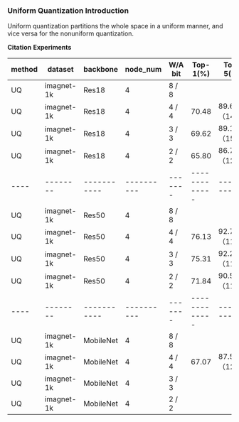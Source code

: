 ### Uniform Quantization Introduction
 
Uniform quantization partitions the whole space in a uniform manner, and vice versa for the nonuniform quantization. 

**Citation**
**Experiments**

| method | dataset | backbone | node_num |W/A bit| Top-1(%)  | Top-5(%) | BS | CFG|LOG |
|--------|---------|----------|----------|-------|-----------|----------|----|----|----|
| UQ  | imagnet-1k |  Res18   | 4       |  8 / 8|           |          |64  |[cfg]|[log]| 
| UQ  |imagnet-1k | Res18   | 4   |  4 / 4|   70.48     |  89.69（146）    |64  |[cfg](./res18/config3_res18_lsq_m2_64_4w4f.py)  | [log]| 
| UQ  |imagnet-1k |Res18   | 4    |  3 / 3|   69.62     |  89.15（150）    |64 |[cfg](./res18/config2_res18_lsq_m2_64_3w3f.py)  | [log]| 
| UQ  |imagnet-1k |Res18   | 4    |  2 / 2|   65.80     |  86.70（120）    |64  |[cfg](./res18/config1_res18_lsq_m2_64_2w2f.py)  |[log] | 
|----|--------|-----------|----------|-------|-------------|----------|---|------------|
| UQ  |imagnet-1k |Res50   | 4   |  8 / 8|       |   |64   |[cfg]  | [log] |
| UQ  |imagnet-1k |Res50   | 4    |  4 / 4|   76.13   |   92.75 （116）   |64  |[cfg](.res50/config3_res50_uq_m4_32_4w4f.py)  |  [log] |
| UQ  |imagnet-1k |Res50   | 4    |  3 / 3|   75.31   | 92.29  （110）  |64  |[cfg](./res50/config2_res50_uq_m4_32_3w3f.py)  |      ||
| UQ  |imagnet-1k |Res50   | 4    |  2 / 2|    71.84  | 90.58  （112）   |64  |[cfg](./res50/config1_res50_uq_m4_32_2w2f.py)  |    ||
|----|--------|-----------|----------|-------|-------------|----------|---|------------|
| UQ  |imagnet-1k |MobileNet   | 4     |  8 / 8|       |    |64  |[cfg]  | ||
| UQ  |imagnet-1k |MobileNet   | 4     |  4 / 4|  67.07     |  87.54 （120）   |64  |[cfg](./mobilenetv2/config3_mobilenetv2_uq_m4_32_4w4f.py)  |
| UQ  |imagnet-1k |MobileNet   | 4    |  3 / 3|    |     |64  |[cfg]](./mobilenetv2/config2_mobilenetv2_uq_m4_32_3w3f.py)  |
| UQ  |imagnet-1k |MobileNet   | 4    |  2 / 2|    |     |64  |[cfg]](./mobilenetv2/config1_mobilenetv2_uq_m4_32_2w2f.py)  | 
